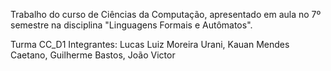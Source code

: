 Trabalho do curso de Ciências da Computação, apresentado em aula no 7º semestre na disciplina  "Linguagens Formais e Autômatos".

Turma CC_D1
Integrantes: Lucas Luiz Moreira Urani, Kauan Mendes Caetano, Guilherme Bastos, João Victor

